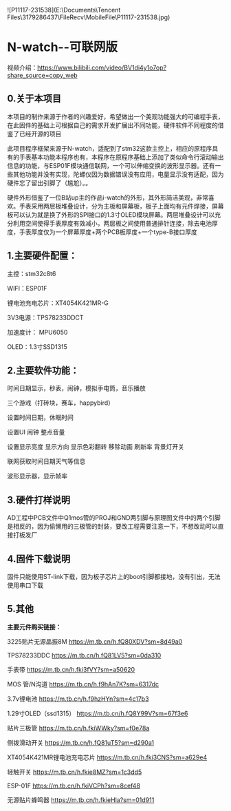![P11117-231538](E:\Documents\Tencent Files\3179286437\FileRecv\MobileFile\P11117-231538.jpg)

# N-watch--可联网版

视频介绍：https://www.bilibili.com/video/BV1di4y1o7op?share_source=copy_web

## 0.关于本项目

本项目的制作来源于作者的兴趣爱好，希望做出一个美观功能强大的可编程手表，在此固件的基础上可根据自己的需求开发扩展出不同功能，硬件软件不同程度的借鉴了已经开源的项目

此项目程序框架来源于N-watch，适配到了stm32这款主控上，相应的原程序具有的手表基本功能本程序也有，本程序在原程序基础上添加了类似命令行滚动输出信息的功能，与ESP01F模块通信联网，一个可以伸缩变换的波形显示器。还有一些其他功能并没有实现，陀螺仪因为数据错误没有应用，电量显示没有适配，因为硬件忘了留出引脚了（尴尬）。。

硬件外形借鉴了一位B站up主的作品i-watch的外形，其外形简洁美观，非常喜欢。手表采用两层板堆叠设计，分为主板和屏幕板，板子上面均有元件焊接，屏幕板可以认为就是换了外形的SPI接口的1.3寸OLED模块屏幕。两层堆叠设计可以充分利用空间使得手表厚度有效减小，两层板之间使用普通排针连接，除去电池厚度，手表厚度仅为一个屏幕厚度+两个PCB板厚度+一个type-B接口厚度

## 1.主要硬件配置：

主控：stm32c8t6

WIFI：ESP01F

锂电池充电芯片：XT4054K421MR-G

3V3电源：TPS78233DDCT

加速度计： MPU6050

OLED：1.3寸SSD1315

## 2.主要软件功能：

时间日期显示，秒表，闹钟，模拟手电筒，音乐播放

三个游戏（打砖块，赛车，happybird）

设置时间日期，休眠时间

设置UI 闹钟 整点音量 

设置显示亮度 显示方向 显示色彩翻转 移除动画 刷新率 背景灯开关

联网获取时间日期天气等信息

波形显示器，显示帧率

## 3.硬件打样说明

AD工程中PCB文件中Q1mos管的PROJ和GND两引脚与原理图文件中的两个引脚是相反的，因为偷懒用的三极管的封装，要改工程需要注意一下，不想改动可以直接打板发厂

## 4.固件下载说明

固件只能使用ST-link下载，因为板子芯片上的boot引脚都接地，没有引出，无法使用串口下载

## 5.其他

**主要元件购买链接：**

3225贴片无源晶振8M https://m.tb.cn/h.fQ80XDV?sm=8d49a0 

TPS78233DDC https://m.tb.cn/h.fQ81LV5?sm=0da310 

手表带 https://m.tb.cn/h.fki3fVY?sm=a50620 

MOS 管/N沟道 https://m.tb.cn/h.f9hAn7K?sm=6317dc 

3.7v锂电池 https://m.tb.cn/h.f9hzHYn?sm=4c17b3 

1.29寸OLED（ssd1315）  https://m.tb.cn/h.fQ8Y99V?sm=67f3e6 

贴片三极管 https://m.tb.cn/h.fkiWWky?sm=f0e78a 

侧拨滑动开关 https://m.tb.cn/h.fQ81uT5?sm=d290a1 

XT4054K421MR锂电池充电芯片 https://m.tb.cn/h.fki3CNS?sm=a629e4 

轻触开关 https://m.tb.cn/h.fkie8MZ?sm=1c3dd5 

ESP-01F https://m.tb.cn/h.fkiVCPh?sm=8cef48 

无源贴片蜂鸣器 https://m.tb.cn/h.fkieHla?sm=01d911 





